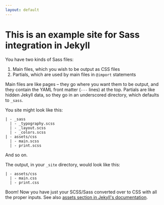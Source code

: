 ```yaml
---
layout: default
---
```


# This is an example site for Sass integration in Jekyll

You have two kinds of Sass files:

1. Main files, which you wish to be output as CSS files
2. Partials, which are used by main files in `@import` statements

Main files are like pages – they go where you want them to be output, and they contain the YAML front matter (`---` lines) at the top. Partials are like hidden Jekyll data, so they go in an underscored directory, which defaults to `_sass`.

You site might look like this:

    | - _sass
      | - _typography.scss
      | - _layout.scss
      | - _colors.scss
    | - assets/css
      | - main.scss
      | - print.scss

And so on.

The output, in your `_site` directory, would look like this:

    | - assets/css
      | - main.css
      | - print.css

Boom! Now you have just your SCSS/Sass converted over to CSS with all the proper inputs. See also [assets section in Jekyll's documentation](https://jekyllrb.com/docs/assets/).
